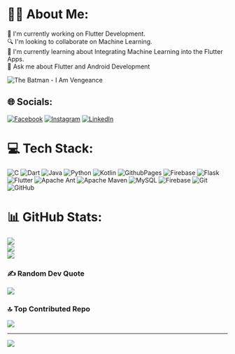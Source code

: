 # 🧑‍💻 About Me:
🔭 I'm currently working on Flutter Development.<br>🔍 I'm looking to collaborate on Machine Learning.<br>🌱 I'm currently learning about Integrating Machine Learning into the Flutter Apps.<br>💭 Ask me about Flutter and Android Development

![The Batman - I Am Vengeance](https://github.com/user-attachments/assets/eb3706c8-172c-4d58-b1db-4fc26db9f1ca)



## 🌐 Socials:
[![Facebook](https://img.shields.io/badge/Facebook-%231877F2.svg?logo=Facebook&logoColor=white)](https://facebook.com/https://www.facebook.com/manasranjan.sethi.503) [![Instagram](https://img.shields.io/badge/Instagram-%23E4405F.svg?logo=Instagram&logoColor=white)](https://instagram.com/https://www.instagram.com/manas_2201_/) [![LinkedIn](https://img.shields.io/badge/LinkedIn-%230077B5.svg?logo=linkedin&logoColor=white)](https://linkedin.com/in/https://www.linkedin.com/in/manas-ranjan-sethi-388790227/) 

# 💻 Tech Stack:
![C](https://img.shields.io/badge/c-%2300599C.svg?style=flat-square&logo=c&logoColor=white) ![Dart](https://img.shields.io/badge/dart-%230175C2.svg?style=flat-square&logo=dart&logoColor=white) ![Java](https://img.shields.io/badge/java-%23ED8B00.svg?style=flat-square&logo=openjdk&logoColor=white) ![Python](https://img.shields.io/badge/python-3670A0?style=flat-square&logo=python&logoColor=ffdd54) ![Kotlin](https://img.shields.io/badge/kotlin-%237F52FF.svg?style=flat-square&logo=kotlin&logoColor=white) ![GithubPages](https://img.shields.io/badge/github%20pages-121013?style=flat-square&logo=github&logoColor=white) ![Firebase](https://img.shields.io/badge/firebase-%23039BE5.svg?style=flat-square&logo=firebase) ![Flask](https://img.shields.io/badge/flask-%23000.svg?style=flat-square&logo=flask&logoColor=white) ![Flutter](https://img.shields.io/badge/Flutter-%2302569B.svg?style=flat-square&logo=Flutter&logoColor=white) ![Apache Ant](https://img.shields.io/badge/Apache%20Ant-A81C7D?style=flat-square&logo=Apache%20Ant&logoColor=white) ![Apache Maven](https://img.shields.io/badge/Apache%20Maven-C71A36?style=flat-square&logo=Apache%20Maven&logoColor=white) ![MySQL](https://img.shields.io/badge/mysql-4479A1.svg?style=flat-square&logo=mysql&logoColor=white) ![Firebase](https://img.shields.io/badge/firebase-a08021?style=flat-square&logo=firebase&logoColor=ffcd34) ![Git](https://img.shields.io/badge/git-%23F05033.svg?style=flat-square&logo=git&logoColor=white) ![GitHub](https://img.shields.io/badge/github-%23121011.svg?style=flat-square&logo=github&logoColor=white)
# 📊 GitHub Stats:
![](https://github-readme-stats.vercel.app/api?username=Manas2k3&theme=nightowl&hide_border=false&include_all_commits=false&count_private=false)<br/>
![](https://github-readme-streak-stats.herokuapp.com/?user=Manas2k3&theme=nightowl&hide_border=false)<br/>
![](https://github-readme-stats.vercel.app/api/top-langs/?username=Manas2k3&theme=nightowl&hide_border=false&include_all_commits=false&count_private=false&layout=compact)

### ✍️ Random Dev Quote
![](https://quotes-github-readme.vercel.app/api?type=horizontal&theme=dark)

### 🔝 Top Contributed Repo
![](https://github-contributor-stats.vercel.app/api?username=Manas2k3&limit=5&theme=nightowl&combine_all_yearly_contributions=true)

---
[![](https://visitcount.itsvg.in/api?id=Manas2k3&icon=2&color=4)](https://visitcount.itsvg.in)

<!-- Proudly created with GPRM ( https://gprm.itsvg.in ) -->
